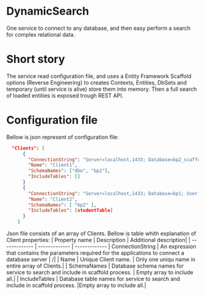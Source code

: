 # DynamicSearch
One service to connect to any database, and then easy perform a search for complex relational data.

# Short story
The service read configuration file, and uses a Entity Framework Scaffold options (Reverse Engineering) to creates Contexts, Entities, DbSets and 
temporary (until service is alive) store them into memory. Then a full search of loaded entities is exposed trough REST API.

# Configuration file

Bellow is json represent of configuration file:

```json
  "Clients": [
      {
        "ConnectionString": "Server=localhost,1433; Database=bp2_scaffold; User Id=sa; Password=****; TrustServerCertificate=True; MultipleActiveResultSets=true;",
        "Name": "Client1",
        "SchemaNames": ["dbo", "bp2"],
        "IncludeTables": []
      }
      {
        "ConnectionString": "Server=localhost,1433; Database=bp1; User Id=sa; Password=***; TrustServerCertificate=True; MultipleActiveResultSets=true;",
        "Name": "Client2",
        "SchemaNames": [ "bp2" ],
        "IncludeTables": [studentTable]
      }
    ]
```

Json file consists of an array of Clients. Bellow is table whith explanation of Client properties:
|    Property name      | Description     |  Additional description|
| ------------- | ------------- | -------------
|       ConnectionString     | An expression that contains the parameters required for the applications to connect a database server   | /|
|       Name    | Unique Client name.   | Only one uniqu name in entire array of Clients.|
|       SchemaNames    | Database schema names for service to search and include in scaffold process.  | Empty array to include all.|
|       IncludeTables    | Database table names for service to search and include in scaffold process.  |Empty array to include all.|



